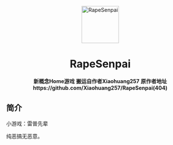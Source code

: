 <p align="center">
  <a href="https://xiaohuang257.github.io/RapeSenpai/index.html"><img src="https://github.com/Xiaohuang257/RapeSenpai/blob/main/static/image/ClickBefore.png?raw=true" width="100" height="100" alt="RapeSenpai"></a>
</p>
<div align="center">

# RapeSenpai
**新概念Home游戏**
  **搬运自作者Xiaohuang257**
  **原作者地址https://github.com/Xiaohuang257/RapeSenpai(404)**
</div>

## 简介
小游戏：雷普先辈

纯恶搞无恶意。

